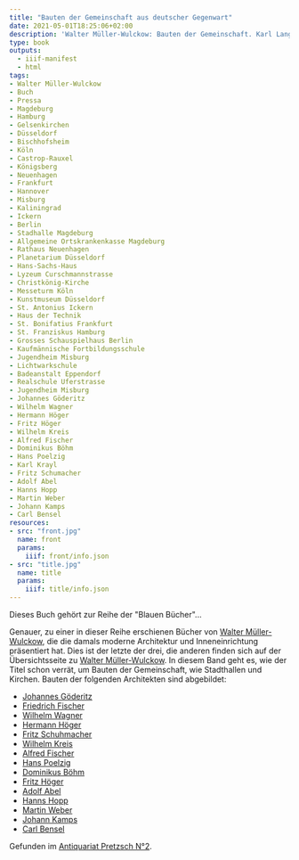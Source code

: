 ```yaml
---
title: "Bauten der Gemeinschaft aus deutscher Gegenwart"
date: 2021-05-01T18:25:06+02:00
description: 'Walter Müller-Wulckow: Bauten der Gemeinschaft. Karl Langewiesche, Königstein im Taunus 1929. <a class="worldcat" href="http://www.worldcat.org/oclc/838124972">&nbsp;</a>'
type: book
outputs:
  - iiif-manifest
  - html
tags:
- Walter Müller-Wulckow
- Buch
- Pressa
- Magdeburg
- Hamburg
- Gelsenkirchen
- Düsseldorf
- Bischhofsheim
- Köln
- Castrop-Rauxel
- Königsberg
- Neuenhagen
- Frankfurt
- Hannover
- Misburg
- Kaliningrad
- Ickern
- Berlin
- Stadhalle Magdeburg
- Allgemeine Ortskrankenkasse Magdeburg
- Rathaus Neuenhagen
- Planetarium Düsseldorf
- Hans-Sachs-Haus
- Lyzeum Curschmannstrasse
- Christkönig-Kirche
- Messeturm Köln
- Kunstmuseum Düsseldorf
- St. Antonius Ickern
- Haus der Technik
- St. Bonifatius Frankfurt
- St. Franziskus Hamburg
- Grosses Schauspielhaus Berlin
- Kaufmännische Fortbildungsschule
- Jugendheim Misburg
- Lichtwarkschule
- Badeanstalt Eppendorf
- Realschule Uferstrasse
- Jugendheim Misburg
- Johannes Göderitz
- Wilhelm Wagner
- Hermann Höger
- Fritz Höger
- Wilhelm Kreis
- Alfred Fischer
- Dominikus Böhm
- Hans Poelzig
- Karl Krayl
- Fritz Schumacher
- Adolf Abel
- Hanns Hopp
- Martin Weber
- Johann Kamps
- Carl Bensel
resources:
- src: "front.jpg"
  name: front
  params:
    iiif: front/info.json
- src: "title.jpg"
  name: title
  params:
    iiif: title/info.json
---
```


Dieses Buch gehört zur Reihe der "Blauen Bücher"...
<!--more-->
Genauer, zu einer in dieser Reihe erschienen Bücher von [Walter Müller-Wulckow](https://de.wikipedia.org/wiki/Walter_M%C3%BCller-Wulckow), die die damals moderne Architektur und Inneneinrichtung präsentiert hat. Dies ist der letzte der drei, die anderen finden sich auf der Übersichtsseite zu [Walter Müller-Wulckow](/tags/Walter-Müller-Wulckow/).
In diesem Band geht es, wie der Titel schon verrät, um Bauten der Gemeinschaft, wie Stadthallen und Kirchen. Bauten der folgenden Architekten sind abgebildet:

* [Johannes Göderitz](https://de.wikipedia.org/wiki/Johannes_G%C3%B6deritz)
* [Friedrich Fischer](https://de.wikipedia.org/wiki/Friedrich_Fischer_(Architekt))
* [Wilhelm Wagner](https://de.wikipedia.org/wiki/Wilhelm_Wagner_(Architekt))
* [Hermann Höger](https://de.wikipedia.org/wiki/Hermann_H%C3%B6ger)
* [Fritz Schuhmacher](https://de.wikipedia.org/wiki/Fritz_Schumacher)
* [Wilhelm Kreis](https://de.wikipedia.org/wiki/Wilhelm_Kreis)
* [Alfred Fischer](https://de.wikipedia.org/wiki/Alfred_Fischer_(Architekt))
* [Hans Poelzig](https://de.wikipedia.org/wiki/Hans_Poelzig)
* [Dominikus Böhm](https://de.wikipedia.org/wiki/Dominikus_B%C3%B6hm)
* [Fritz Höger](https://de.wikipedia.org/wiki/Fritz_H%C3%B6ger)
* [Adolf Abel](https://de.wikipedia.org/wiki/Adolf_Abel_(Architekt))
* [Hanns Hopp](https://de.wikipedia.org/wiki/Hanns_Hopp)
* [Martin Weber](https://de.wikipedia.org/wiki/Martin_Weber_(Architekt))
* [Johann Kamps](https://de.wikipedia.org/wiki/Johann_Kamps)
* [Carl Bensel](https://de.wikipedia.org/wiki/Carl_Bensel)


<div class="source">Gefunden im <a href="https://antiquariat-pretzsch.de/">Antiquariat Pretzsch N°2</a>.</div>
